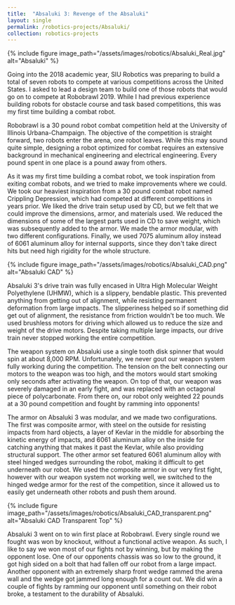 ```yaml
---
title:  "Absaluki 3: Revenge of the Absaluki"
layout: single
permalink: /robotics-projects/Absaluki/
collection: robotics-projects
---
```


{% include figure image_path="/assets/images/robotics/Absaluki_Real.jpg" alt="Absaluki" %}

Going into the 2018 academic year, SIU Robotics was preparing to build a total of seven robots to compete at various competitions across the United States. I asked to lead a design team to build one of those robots that would go on to compete at Robobrawl 2019. While I had previous experience building robots for obstacle course and task based competitions, this was my first time building a combat robot. 

Robobrawl is a 30 pound robot combat competition held at the University of Illinois Urbana-Champaign. The objective of the competition is straight forward, two robots enter the arena, one robot leaves. While this may sound quite simple, designing a robot optimized for combat requires an extensive background in mechanical engineering and electrical engineering. Every pound spent in one place is a pound away from others.

As it was my first time building a combat robot, we took inspiration from exiting combat robots, and we tried to make improvements where we could. We took our heaviest inspiration from a 30 pound combat robot named Crippling Depression, which had competed at different competitions in years prior. We liked the drive train setup used by CD, but we felt that we could improve the dimensions, armor, and materials used. We reduced the dimensions of some of the largest parts used in CD to save weight, which was subsequently added to the armor. We made the armor modular, with two different configurations. Finally, we used 7075 aluminum alloy instead of 6061 aluminum alloy for internal supports, since they don't take direct hits but need high rigidity for the whole structure.

{% include figure image_path="/assets/images/robotics/Absaluki_CAD.png" alt="Absaluki CAD" %}

Absaluki 3's drive train was fully encased in Ultra High Molecular Weight Polyethylene (UHMW), which is a slippery, bendable plastic. This prevented anything from getting out of alignment, while resisting permanent deformation from large impacts. The slipperiness helped so if something did get out of alignment, the resistance from friction wouldn't be too much. We used brushless motors for driving which allowed us to reduce the size and weight of the drive motors. Despite taking multiple large impacts, our drive train never stopped working the entire competition.

The weapon system on Absaluki use a single tooth disk spinner that would spin at about 8,000 RPM. Unfortunately, we never gout our weapon system fully working during the competition. The tension on the belt connecting our motors to the weapon was too high, and the motors would start smoking only seconds after activating the weapon. On top of that, our weapon was severely damaged in an early fight, and was replaced with an octagonal piece of polycarbonate. From there on, our robot only weighted 22 pounds at a 30 pound competition and fought by ramming into opponents!

The armor on Absaluki 3 was modular, and we made two configurations. The first was composite armor, with steel on the outside for resisting impacts from hard objects, a layer of Kevlar in the middle for absorbing the kinetic energy of impacts, and 6061 aluminum alloy on the inside for catching anything that makes it past the Kevlar, while also providing structural support. The other armor set featured 6061 aluminum alloy with steel hinged wedges surrounding the robot, making it difficult to get underneath our robot. We used the composite armor in our very first fight, however with our weapon system not working well, we switched to the hinged wedge armor for the rest of the competition, since it allowed us to easily get underneath other robots and push them around. 

{% include figure image_path="/assets/images/robotics/Absaluki_CAD_transparent.png" alt="Absaluki CAD Transparent Top" %}

Absaluki 3 went on to win first place at Robobrawl. Every single round we fought was won by knockout, without a functional active weapon. As such, I like to say we won most of our fights not by winning, but by making the opponent lose. One of our opponents chassis was so low to the ground, it got high sided on a bolt that had fallen off our robot from a large impact. Another opponent with an extremely sharp front wedge rammed the arena wall and the wedge got jammed long enough for a count out. We did win a couple of fights by ramming our opponent until something on their robot broke, a testament to the durability of Absaluki.